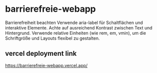 # barrierefreie-webapp

Barrierefreiheit beachten
Verwende aria-label für Schaltflächen und interaktive Elemente.
Achte auf ausreichend Kontrast zwischen Text und Hintergrund.
Verwende relative Einheiten (wie rem, em, vmin), um die Schriftgröße und Layouts flexibel zu gestalten.

## vercel deployment link

https://barrierefreie-webapp.vercel.app/